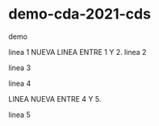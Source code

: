 # demo-cda-2021-cds
demo

linea 1
NUEVA LINEA ENTRE 1 Y 2.
linea 2

linea 3

linea 4

LINEA NUEVA ENTRE 4 Y 5.

linea 5
